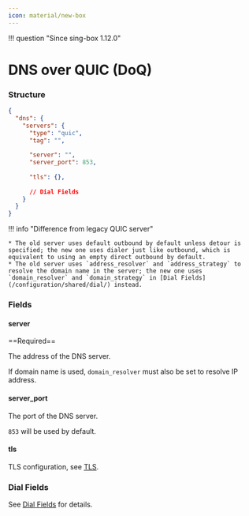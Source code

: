 ```yaml
---
icon: material/new-box
---
```


!!! question "Since sing-box 1.12.0"

# DNS over QUIC (DoQ)

### Structure

```json
{
  "dns": {
    "servers": {
      "type": "quic",
      "tag": "",
      
      "server": "",
      "server_port": 853,
      
      "tls": {},
      
      // Dial Fields
    }
  }
}
```

!!! info "Difference from legacy QUIC server"

    * The old server uses default outbound by default unless detour is specified; the new one uses dialer just like outbound, which is equivalent to using an empty direct outbound by default.
    * The old server uses `address_resolver` and `address_strategy` to resolve the domain name in the server; the new one uses `domain_resolver` and `domain_strategy` in [Dial Fields](/configuration/shared/dial/) instead.

### Fields

#### server

==Required==

The address of the DNS server.

If domain name is used, `domain_resolver` must also be set to resolve IP address.

#### server_port

The port of the DNS server.

`853` will be used by default.

#### tls

TLS configuration, see [TLS](/configuration/shared/tls/#outbound).

### Dial Fields

See [Dial Fields](/configuration/shared/dial/) for details.
